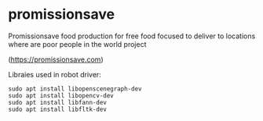 # promissionsave
Promissionsave food production for free food focused to deliver to locations where are poor people in the world project 

(https://promissionsave.com)


Libraies used in robot driver:

	sudo apt install libopenscenegraph-dev
	sudo apt install libopencv-dev
	sudo apt install libfann-dev
	sudo apt install libfltk-dev
